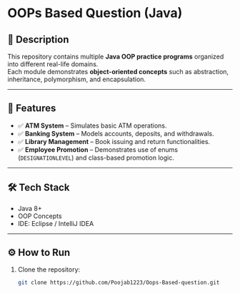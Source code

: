 # OOPs Based Question (Java)

## 📌 Description
This repository contains multiple **Java OOP practice programs** organized into different real-life domains.  
Each module demonstrates **object-oriented concepts** such as abstraction, inheritance, polymorphism, and encapsulation.

---

## 🚀 Features
- ✅ **ATM System** – Simulates basic ATM operations.  
- ✅ **Banking System** – Models accounts, deposits, and withdrawals.  
- ✅ **Library Management** – Book issuing and return functionalities.  
- ✅ **Employee Promotion** – Demonstrates use of enums (`DESIGNATIONLEVEL`) and class-based promotion logic.  

---

## 🛠️ Tech Stack
- Java 8+  
- OOP Concepts  
- IDE: Eclipse / IntelliJ IDEA  

---

## ⚙️ How to Run
1. Clone the repository:
   ```bash
   git clone https://github.com/Poojab1223/Oops-Based-question.git

